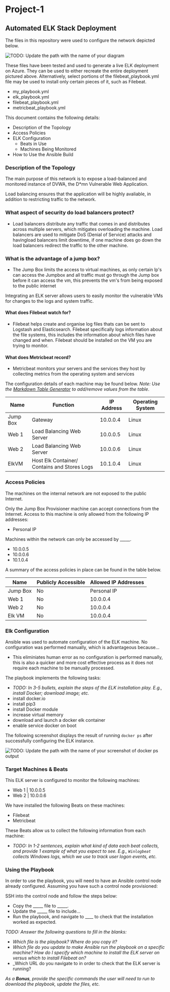 # Project-1
## Automated ELK Stack Deployment

The files in this repository were used to configure the network depicted below.

![TODO: Update the path with the name of your diagram](Images/diagram_filename.png)

These files have been tested and used to generate a live ELK deployment on Azure. They can be used to either recreate the entire deployment pictured above. Alternatively, select portions of the filebeat_playbook.yml file may be used to install only certain pieces of it, such as Filebeat.

  - my_playbook.yml 
  -  elk_playbook.yml
  - filebeat_playbook.yml
  - metricbeat_playbook.yml

This document contains the following details:
- Description of the Topology
- Access Policies
- ELK Configuration
  - Beats in Use
  - Machines Being Monitored
- How to Use the Ansible Build


### Description of the Topology

The main purpose of this network is to expose a load-balanced and monitored instance of DVWA, the D*mn Vulnerable Web Application.

Load balancing ensures that the application will be highly avaliable, in addition to restricting traffic to the network.
### What aspect of security do load balancers protect?
- Load balancers distribute any traffic that comes in and distributes across multiple servers, which mitigates overloading the machine. Load balancers are used to mitigate DoS (Denial of Service) attacks and havingload balancers limit downtime, if one machine does go down the load balancers redirect the traffic to the other machine. 
 ### What is the advantage of a jump box?
- The Jump Box limits the access to virtual machines, as only certain Ip's can access the Jumpbox and all traffic must go through the Jump box before it can access the vm, this prevents the vm's from being exposed to the public internet

Integrating an ELK server allows users to easily monitor the vulnerable VMs for changes to the logs and system traffic.
#### What does Filebeat watch for?
- Filebeat helps create and organise log files thats can be sent to Logstash and Elasticsearch. Filebeat specifically logs information about the file systems, this includes the information about which files have changed and when. Filebeat should be installed on the VM you are trying to monitor.

#### What does Metricbeat record?
- Metricbeat monitors your servers and the services they host by collecting metrics from the operating system and services

The configuration details of each machine may be found below.
_Note: Use the [Markdown Table Generator](http://www.tablesgenerator.com/markdown_tables) to add/remove values from the table_.

| Name     | Function | IP Address | Operating System |
|----------|----------|------------|------------------|
| Jump Box | Gateway  | 10.0.0.4   | Linux            |
| Web 1   |  Load Balancing Web Server     |  10.0.0.5          |     Linux             | 
| Web 2     |  Load Balancing Web Server    |   10.0.0.6         |   Linux               |
| ElkVM     |  Host Elk Container/ Contains and Stores Logs         | 10.1.0.4            |   Linux               |

### Access Policies

The machines on the internal network are not exposed to the public Internet. 

Only the Jump Box Provisioner machine can accept connections from the Internet. Access to this machine is only allowed from the following IP addresses:
- Personal IP

Machines within the network can only be accessed by _____.
- 10.0.0.5
- 10.0.0.6
- 10.1.0.4

A summary of the access policies in place can be found in the table below.

| Name     | Publicly Accessible | Allowed IP Addresses |
|----------|---------------------|----------------------|
| Jump Box | No                  | Personal IP   |
|Web 1          |     No                |     10.0.0.4                 |
|     Web 2    | No         | 10.0.0.4
|Elk VM     |   No                  | 10.0.0.4                     |

### Elk Configuration

Ansible was used to automate configuration of the ELK machine. No configuration was performed manually, which is advantageous because...
- This eliminiates human error as no configuration is performed manually, this is also a quicker and more cost effective process as it does not require each machine to be manually processed.

The playbook implements the following tasks:
- _TODO: In 3-5 bullets, explain the steps of the ELK installation play. E.g., install Docker; download image; etc._
- install docker.io
- install pip3 
- install Docker module
- increase virtual memory
- download and launch a docker elk container
- enable service docker on boot

The following screenshot displays the result of running `docker ps` after successfully configuring the ELK instance.

![TODO: Update the path with the name of your screenshot of docker ps output](Images/docker_ps_output.png)

### Target Machines & Beats
This ELK server is configured to monitor the following machines:
- Web 1 | 10.0.0.5 
- Web 2 | 10.0.0.6

We have installed the following Beats on these machines:
- Filebeat
- Metricbeat

These Beats allow us to collect the following information from each machine:
- _TODO: In 1-2 sentences, explain what kind of data each beat collects, and provide 1 example of what you expect to see. E.g., `Winlogbeat` collects Windows logs, which we use to track user logon events, etc._

### Using the Playbook
In order to use the playbook, you will need to have an Ansible control node already configured. Assuming you have such a control node provisioned: 

SSH into the control node and follow the steps below:
- Copy the _____ file to _____.
- Update the _____ file to include...
- Run the playbook, and navigate to ____ to check that the installation worked as expected.

_TODO: Answer the following questions to fill in the blanks:_
- _Which file is the playbook? Where do you copy it?_
- _Which file do you update to make Ansible run the playbook on a specific machine? How do I specify which machine to install the ELK server on versus which to install Filebeat on?_
- _Which URL do you navigate to in order to check that the ELK server is running?

_As a **Bonus**, provide the specific commands the user will need to run to download the playbook, update the files, etc._